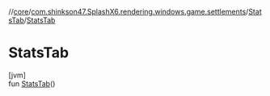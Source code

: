 //[core](../../../index.md)/[com.shinkson47.SplashX6.rendering.windows.game.settlements](../index.md)/[StatsTab](index.md)/[StatsTab](-stats-tab.md)

# StatsTab

[jvm]\
fun [StatsTab](-stats-tab.md)()
